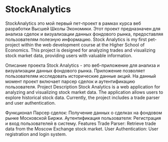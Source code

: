 # StockAnalytics 
StockAnalytics это мой первый пет-проект в рамках курса веб разработки Высшей Школы Экономики. Этот проект предназначен для анализа сделок и визуализации данных фондового рынка, предоставляя пользователям полезную информацию.
Stock Analytics is my first pet-project within the web development course at the Higher School of Economics. This project is designed for analyzing trades and visualizing stock market data, providing users with valuable information.

Описание проекта
Stock Analytics - это веб-приложение для анализа и визуализации данных фондового рынка. Приложение позволяет пользователям исследовать исторические данные акций. На данный момент проект включает парсер сделок и аутентификацию пользователя.
Project Description
Stock Analytics is a web application for analyzing and visualizing stock market data. The application allows users to explore historical stock data. Currently, the project includes a trade parser and user authentication.

Функционал
Парсер сделок: Получение данных о сделках на фондовом рынке Московской Биржи.
Аутентификация пользователя: Регистрация и вход пользователей в систему.
Features
Trade Parser: Retrieve trade data from the Moscow Exchange stock market.
User Authentication: User registration and login system.
